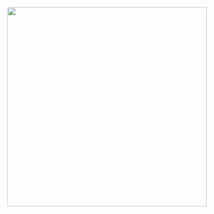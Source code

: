 <p align="center">
  <img width="450" height="450" src="https://static.javatpoint.com/images/core/java-features.png">
</p>
